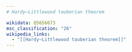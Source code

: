 ```yaml
---
# Hardy–Littlewood tauberian theorem

wikidata: Q5656673
msc_classification: "26"
wikipedia_links:
  - "[[Hardy–Littlewood tauberian theorem]]"
---
```

